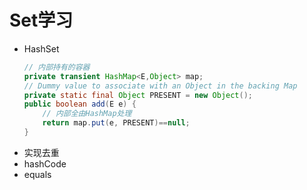 # Set学习
- HashSet
    ```java
    // 内部持有的容器
    private transient HashMap<E,Object> map;
    // Dummy value to associate with an Object in the backing Map
    private static final Object PRESENT = new Object();
    public boolean add(E e) {
        // 内部全由HashMap处理
        return map.put(e, PRESENT)==null;
    }
    ```
- 实现去重
 - hashCode
 - equals